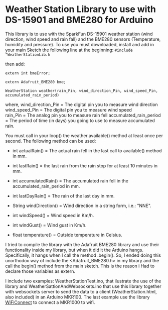 # Weather Station Library to use with DS-15901 and BME280 for Arduino

This library is to use with the SparkFun DS-15901 weather station (wind direction, wind speed and rain fall) and the BME280 sensors (Temperature, humidity and pressure).
To use you must downloaded, install and add in your main Sketch the following line at the beginning:
`#include "WeatherStationLib.h`


then add:

`extern int bmeError;`

`extern Adafruit_BME280 bme;`

`WeatherStation weather(rain_Pin, wind_direction_Pin, wind_speed_Pin, accumulated_rain_period)`

where,
  wind_direction_Pin        = The digital pin you to measure wind direction
  wind_speed_Pin            = The digital pin you to measure wind speed            
  rain_Pin                  = The analog pin you to measure rain fell
  accumulated_rain_period   = The period of time (in days) you going to use to measure accumulated rain.
  
You must call in your loop() the weather.available() method at least once per second.
The following method can be used:


  - int actualRain()             = The actual rain fell in the last call to available() method in mm. 
  
  - int lastRain()               = the last rain from the rain stop for at least 10 minutes in mm.
  
  - int accumulatedRain()        = The accumulated rain fell in the accumulated_rain_period in mm.
  - int lastDayRain()            = The rain of the last day in mm. 
  - String windDirection()       = Wind direction in a string form, i.e.: "NNE".
  - int windSpeed()              = Wind speed in Km/h.
  - int windGust()               = Wind gust in Km/h.
  - float temperature()          = Outside temperature in Celsius.
  
  I tried to compile the library with the Adafruit BME280 library and use their functionality inside my library, but when it did it the Arduino hangs. Specifically, it hangs when I 
  call the method .begin(). So, I ended doing this unorthodox way of include the <Adafruit_BME280.h> in my library and the call the begin() method from the main sketch. This is the reason i Had to declare those variables as extern.
  
  I include two examples: WeatherStationTest.ino, that ilustrate the use of the library and WeatherSattionAndWebsockets.ino that use this library together with websockets server to send the data to a client (WeatherStation.html, also included) in an Arduino MKR100. The last example use the library [WiFiConnect](https://github.com/cb7754/WiFiConnect-Library-for-Arduino-MKR1000) to connect a MKR1000 to wifi.
  
